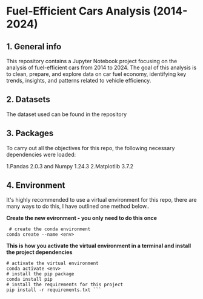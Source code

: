 # Fuel-Efficient Cars Analysis (2014-2024)

## 1. General info

This repository contains a Jupyter Notebook project focusing on the analysis of fuel-efficient cars from 2014 to 2024. The goal of this analysis is to clean, prepare, and explore data on car fuel economy, identifying key trends, insights, and patterns related to vehicle efficiency.

## 2. Datasets

The dataset used can be found in the repository

## 3. Packages

To carry out all the objectives for this repo, the following necessary dependencies were loaded:

1.Pandas 2.0.3 and Numpy 1.24.3
2.Matplotlib 3.7.2

## 4. Environment
It's highly recommended to use a virtual environment for this repo, there are many ways to do this, I have outlined one method below..

**Create the new evironment - you only need to do this once**

```
 # create the conda environment
conda create --name <env>
```

**This is how you activate the virtual environment in a terminal and install the project dependencies**

```
# activate the virtual environment
conda activate <env>
# install the pip package
conda install pip
# install the requirements for this project
pip install -r requirements.txt ```
```

